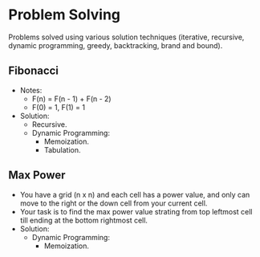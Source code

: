 # Problem Solving
Problems solved using various solution techniques (iterative, recursive, dynamic programming, greedy, backtracking, brand and bound).

## Fibonacci
  -  Notes:
      - F(n) = F(n - 1) + F(n - 2)
      - F(0) = 1, F(1) = 1
  - Solution:
      - Recursive.
      - Dynamic Programming:
        - Memoization.
        - Tabulation.

## Max Power
 - You have a grid (n x n) and each cell has a power value, and only can move to the right or the down cell from your current cell.
 - Your task is to find the max power value strating from top leftmost cell till ending at the bottom rightmost cell.
 - Solution:
   - Dynamic Programming:
        - Memoization.
